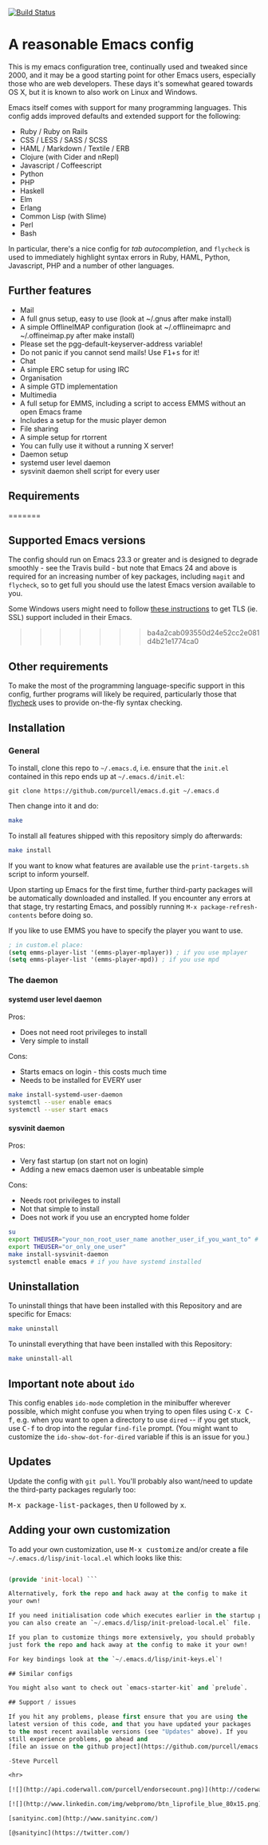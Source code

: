 [![Build Status](https://travis-ci.org/purcell/emacs.d.png?branch=master)](https://travis-ci.org/purcell/emacs.d)

# A reasonable Emacs config

This is my emacs configuration tree, continually used and tweaked
since 2000, and it may be a good starting point for other Emacs users,
especially those who are web developers. These days it's somewhat
geared towards OS X, but it is known to also work on Linux and
Windows.

Emacs itself comes with support for many programming languages. This
config adds improved defaults and extended support for the following:

* Ruby / Ruby on Rails
* CSS / LESS / SASS / SCSS
* HAML / Markdown / Textile / ERB
* Clojure (with Cider and nRepl)
* Javascript / Coffeescript
* Python
* PHP
* Haskell
* Elm
* Erlang
* Common Lisp (with Slime)
* Perl
* Bash

In particular, there's a nice config for *tab autocompletion*, and
`flycheck` is used to immediately highlight syntax errors in Ruby, HAML,
Python, Javascript, PHP and a number of other languages.

## Further features

* Mail
 * A full gnus setup, easy to use (look at ~/.gnus after make install)
 * A simple OfflineIMAP configuration (look at ~/.offlineimaprc and
   ~/.offineimap.py after make install)
 * Please set the pgg-default-keyserver-address variable!
 * Do not panic if you cannot send mails! Use
   <kbd>F1</kbd>+<kbd>s</kbd> for it!
* Chat
 * A simple ERC setup for using IRC
* Organisation
 * A simple GTD implementation
* Multimedia
 * A full setup for EMMS, including a script to access EMMS without an
   open Emacs frame
 * Includes a setup for the music player demon
* File sharing
 * A simple setup for rtorrent
* You can fully use it without a running X server!
* Daemon setup
 * systemd user level daemon
 * sysvinit daemon shell script for every user

## Requirements
=======
## Supported Emacs versions

The config should run on Emacs 23.3 or greater and is designed to
degrade smoothly - see the Travis build - but note that Emacs 24 and
above is required for an increasing number of key packages, including
`magit` and `flycheck`, so to get full you should use the latest Emacs
version available to you.

Some Windows users might need to follow
[these instructions](http://xn--9dbdkw.se/diary/how_to_enable_GnuTLS_for_Emacs_24_on_Windows/index.en.html)
to get TLS (ie. SSL) support included in their Emacs.
>>>>>>> ba4a2cab093550d24e52cc2e081d4b21e1774ca0

## Other requirements

To make the most of the programming language-specific support in this
config, further programs will likely be required, particularly those
that [flycheck](https://github.com/flycheck/flycheck) uses to provide
on-the-fly syntax checking.

## Installation
### General
To install, clone this repo to `~/.emacs.d`, i.e. ensure that the
`init.el` contained in this repo ends up at `~/.emacs.d/init.el`:

``` git clone https://github.com/purcell/emacs.d.git ~/.emacs.d ```

Then change into it and do:
```bash
make
```

To install all features shipped with this repository simply do
afterwards:
```bash
make install
```

If you want to know what features are available use the
`print-targets.sh` script to inform yourself.

Upon starting up Emacs for the first time, further third-party
packages will be automatically downloaded and installed. If you
encounter any errors at that stage, try restarting Emacs, and possibly
running `M-x package-refresh-contents` before doing so.



If you like to use EMMS you have to specify the player you want to
use.
```lisp
; in custom.el place:
(setq emms-player-list '(emms-player-mplayer)) ; if you use mplayer
(setq emms-player-list '(emms-player-mpd)) ; if you use mpd
```

### The daemon
#### systemd user level daemon
Pros:
* Does not need root privileges to install
* Very simple to install

Cons:
* Starts emacs on login - this costs much time
* Needs to be installed for EVERY user

```bash
make install-systemd-user-daemon
systemctl --user enable emacs
systemctl --user start emacs
```

#### sysvinit daemon
Pros:
* Very fast startup (on start not on login)
* Adding a new emacs daemon user is unbeatable simple

Cons:
* Needs root privileges to install
* Not that simple to install
* Does not work if you use an encrypted home folder

```bash
su
export THEUSER="your_non_root_user_name another_user_if_you_want_to" # optional
export THEUSER="or_only_one_user"
make install-sysvinit-daemon
systemctl enable emacs # if you have systemd installed
```


## Uninstallation

To uninstall things that have been installed with this Repository and
are specific for Emacs:

```bash
make uninstall
```

To uninstall everything that have been installed with this Repository:

```bash
make uninstall-all
```

## Important note about `ido`

This config enables `ido-mode` completion in the minibuffer wherever
possible, which might confuse you when trying to open files using
<kbd>C-x C-f</kbd>, e.g. when you want to open a directory to use
`dired` -- if you get stuck, use <kbd>C-f</kbd> to drop into the
regular `find-file` prompt. (You might want to customize the
`ido-show-dot-for-dired` variable if this is an issue for you.)

## Updates

Update the config with `git pull`. You'll probably also want/need to
update the third-party packages regularly too:

<kbd>M-x package-list-packages</kbd>, then <kbd>U</kbd> followed by
<kbd>x</kbd>.

## Adding your own customization

To add your own customization, use <kbd>M-x customize</kbd> and/or
create a file `~/.emacs.d/lisp/init-local.el` which looks like this:

```el ... your code here ...

(provide 'init-local) ```

Alternatively, fork the repo and hack away at the config to make it
your own!

If you need initialisation code which executes earlier in the startup process,
you can also create an `~/.emacs.d/lisp/init-preload-local.el` file.

If you plan to customize things more extensively, you should probably
just fork the repo and hack away at the config to make it your own!

For key bindings look at the `~/.emacs.d/lisp/init-keys.el`!

## Similar configs

You might also want to check out `emacs-starter-kit` and `prelude`.

## Support / issues

If you hit any problems, please first ensure that you are using the
latest version of this code, and that you have updated your packages
to the most recent available versions (see "Updates" above). If you
still experience problems, go ahead and
[file an issue on the github project](https://github.com/purcell/emacs.d).

-Steve Purcell

<hr>

[![](http://api.coderwall.com/purcell/endorsecount.png)](http://coderwall.com/purcell)

[![](http://www.linkedin.com/img/webpromo/btn_liprofile_blue_80x15.png)](http://uk.linkedin.com/in/stevepurcell)

[sanityinc.com](http://www.sanityinc.com/)

[@sanityinc](https://twitter.com/)
